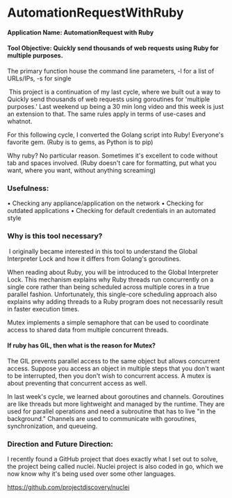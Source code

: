 # AutomationRequestWithRuby

#### Application Name: AutomationRequest with Ruby
#### Tool Objective: Quickly send thousands of web requests using Ruby for multiple purposes.

The primary function house the command line parameters,
-l for a list of URLs/IPs,
-s for single


 This project is a continuation of my last cycle, where we built out a way to Quickly send thousands of web requests using goroutines for 'multiple purposes.' Last weekend up being a 30 min long video and this week is just an extension to that. The same rules apply in terms of use-cases and whatnot. 


For this following cycle, I converted the Golang script into Ruby! Everyone's favorite gem. (Ruby is to gems, as Python is to pip)


Why ruby? No particular reason. Sometimes it's excellent to code without tab and spaces involved. (Ruby doesn't care for formatting, put what you want, where you want, without anything screaming)


### Usefulness:
• Checking any appliance/application on the network
• Checking for outdated applications
• Checking for default credentials in an automated style



### Why is this tool necessary?
 I originally became interested in this tool to understand the Global Interpreter Lock and how it differs from Golang's goroutines.


When reading about Ruby, you will be introduced to the Global Interpreter Lock. This mechanism explains why Ruby threads run concurrently on a single core rather than being scheduled across multiple cores in a true parallel fashion. Unfortunately, this single-core scheduling approach also explains why adding threads to a Ruby program does not necessarily result in faster execution times.


Mutex implements a simple semaphore that can be used to coordinate access to shared data from multiple concurrent threads.


#### If ruby has GIL, then what is the reason for Mutex?
The GIL prevents parallel access to the same object but allows concurrent access.
Suppose you access an object in multiple steps that you don't want to be interrupted, then you don't wish to concurrent access. A mutex is about preventing that concurrent access as well.


In last week's cycle, we learned about goroutines and channels.
Goroutines are like threads but more lightweight and managed by the runtime. They are used for parallel operations and need a subroutine that has to live "in the background." Channels are used to communicate with goroutines, synchronization, and queueing.


### Direction and Future Direction:
I recently found a GitHub project that does exactly what I set out to solve, the project being called nuclei. Nuclei project is also coded in go, which we now know why it's being used over some other languages. 


https://github.com/projectdiscovery/nuclei
